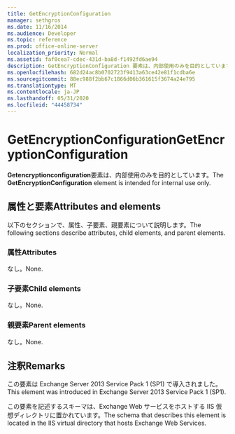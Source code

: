 ```yaml
---
title: GetEncryptionConfiguration
manager: sethgros
ms.date: 11/16/2014
ms.audience: Developer
ms.topic: reference
ms.prod: office-online-server
localization_priority: Normal
ms.assetid: faf0cea7-cdec-431d-ba8d-f1492fd6ae94
description: GetEncryptionConfiguration 要素は、内部使用のみを目的としています。
ms.openlocfilehash: 682d24ac8b0702723f9413a63ce42e81f1cdba6e
ms.sourcegitcommit: 88ec988f2bb67c1866d06b361615f3674a24e795
ms.translationtype: MT
ms.contentlocale: ja-JP
ms.lasthandoff: 05/31/2020
ms.locfileid: "44458734"
---
```

# <a name="getencryptionconfiguration"></a><span data-ttu-id="1a752-103">GetEncryptionConfiguration</span><span class="sxs-lookup"><span data-stu-id="1a752-103">GetEncryptionConfiguration</span></span>

<span data-ttu-id="1a752-104">**Getencryptionconfiguration**要素は、内部使用のみを目的としています。</span><span class="sxs-lookup"><span data-stu-id="1a752-104">The **GetEncryptionConfiguration** element is intended for internal use only.</span></span> 

## <a name="attributes-and-elements"></a><span data-ttu-id="1a752-105">属性と要素</span><span class="sxs-lookup"><span data-stu-id="1a752-105">Attributes and elements</span></span>

<span data-ttu-id="1a752-106">以下のセクションで、属性、子要素、親要素について説明します。</span><span class="sxs-lookup"><span data-stu-id="1a752-106">The following sections describe attributes, child elements, and parent elements.</span></span>
  
### <a name="attributes"></a><span data-ttu-id="1a752-107">属性</span><span class="sxs-lookup"><span data-stu-id="1a752-107">Attributes</span></span>

<span data-ttu-id="1a752-108">なし。</span><span class="sxs-lookup"><span data-stu-id="1a752-108">None.</span></span>
  
### <a name="child-elements"></a><span data-ttu-id="1a752-109">子要素</span><span class="sxs-lookup"><span data-stu-id="1a752-109">Child elements</span></span>

<span data-ttu-id="1a752-110">なし。</span><span class="sxs-lookup"><span data-stu-id="1a752-110">None.</span></span>
  
### <a name="parent-elements"></a><span data-ttu-id="1a752-111">親要素</span><span class="sxs-lookup"><span data-stu-id="1a752-111">Parent elements</span></span>

<span data-ttu-id="1a752-112">なし。</span><span class="sxs-lookup"><span data-stu-id="1a752-112">None.</span></span>
  
## <a name="remarks"></a><span data-ttu-id="1a752-113">注釈</span><span class="sxs-lookup"><span data-stu-id="1a752-113">Remarks</span></span>

<span data-ttu-id="1a752-114">この要素は Exchange Server 2013 Service Pack 1 (SP1) で導入されました。</span><span class="sxs-lookup"><span data-stu-id="1a752-114">This element was introduced in Exchange Server 2013 Service Pack 1 (SP1).</span></span>
  
<span data-ttu-id="1a752-115">この要素を記述するスキーマは、Exchange Web サービスをホストする IIS 仮想ディレクトリに置かれています。</span><span class="sxs-lookup"><span data-stu-id="1a752-115">The schema that describes this element is located in the IIS virtual directory that hosts Exchange Web Services.</span></span>
  

